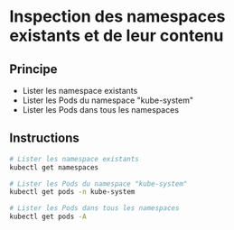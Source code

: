 # Inspection des namespaces existants et de leur contenu

## Principe

* Lister les namespace existants
* Lister les Pods du namespace "kube-system"
* Lister les Pods dans tous les namespaces

## Instructions

```bash
# Lister les namespace existants 
kubectl get namespaces

# Lister les Pods du namespace "kube-system"
kubectl get pods -n kube-system

# Lister les Pods dans tous les namespaces
kubectl get pods -A
```

